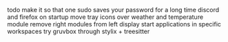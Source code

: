 todo
  make it so that one sudo saves your password for a long time
  discord and firefox on startup
  move tray icons over
  weather and temperature module
  remove right modules from left display
  start applications in specific workspaces
  try gruvbox through stylix + treesitter

